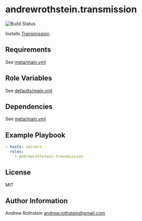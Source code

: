 andrewrothstein.transmission
=========
![Build Status](https://github.com/andrewrothstein/ansible-transmission/actions/workflows/build.yml/badge.svg)

Installs [Transmission](https://transmissionbt.com).

Requirements
------------

See [meta/main.yml](meta/main.yml)

Role Variables
--------------

See [defaults/main.yml](defaults/main.yml)

Dependencies
------------

See [meta/main.yml](meta/main.yml)

Example Playbook
----------------

```yml
- hosts: servers
  roles:
    - andrewrothstein.transmission
```

License
-------

MIT

Author Information
------------------

Andrew Rothstein <andrew.rothstein@gmail.com>
